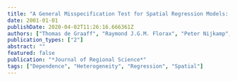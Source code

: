 ```yaml
---
title: "A General Misspecification Test for Spatial Regression Models: Dependence, Heterogeneity, and Nonlinearity"
date: 2001-01-01
publishDate: 2020-04-02T11:26:16.666361Z
authors: ["Thomas de Graaff", "Raymond J.G.M. Florax", "Peter Nijkamp", "Aura Reggiani"]
publication_types: ["2"]
abstract: ""
featured: false
publication: "*Journal of Regional Science*"
tags: ["Dependence", "Heterogeneity", "Regression", "Spatial"]
---
```


